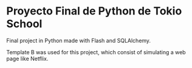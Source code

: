 # Proyecto Final de Python de Tokio School

Final project in Python made with Flash and SQLAlchemy. 

Template B was used for this project, which consist of simulating a web page like Netflix.
